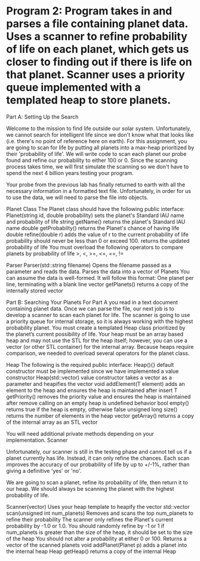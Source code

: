 # Program 2: Program takes in and parses a file containing planet data. Uses a scanner to refine probability of life on each planet, which gets us closer to finding out if there is life on that planet. Scanner uses a priority queue implemented with a templated heap to store planets.

Part A: Setting Up the Search

Welcome to the mission to find life outside our solar system. Unfortunately, we cannot search for intelligent life since we don't know what that looks like (i.e. there's no point of reference here on earth). For this assignment, you are going to scan for life by putting all planets into a max-heap prioritized by their 'probability of life'. We will write code to scan each planet our probe found and refine our probability to either 100 or 0. Since the scanning process takes time, we will first simulate the scanning so we don't have to spend the next 4 billion years testing your program.

Your probe from the previous lab has finally returned to earth with all the necessary information in a formatted text file. Unfortunately, in order for us to use the data, we will need to parse the file into objects.

Planet Class
The Planet class should have the following public interface:
Planet(string id, double probability)
sets the planet's Standard IAU name and probability of life
string getName()
returns the planet's Standard IAU name
double getProbabilty()
returns the Planet's chance of having life
double refine(double r)
adds the value of r to the current probability of life
probability should never be less than 0 or exceed 100.
returns the updated probability of life
You must overload the following operators to compare planets by probability of life >, <, >=, <=, ==, !=

Parser
Parser(std::string filename)
Opens the filename passed as a parameter and reads the data.
Parses the data into a vector of Planets
You can assume the data is well-formed.
It will follow this format: <planet name> <probability of life>
One planet per line, terminating with a blank line
vector<Planet> getPlanets()
returns a copy of the internally stored vector

Part B: Searching Your Planets
For Part A you read in a text document containing planet data. Once we can parse the file, our next job is to develop a scanner to scan each planet for life. The scanner is going to use a priority queue for internal storage, so it is always working with the highest probability planet. You must create a templated Heap class prioritized by the planet’s current possibility of life. Your heap must be an array based heap and may not use the STL for the heap itself; however, you can use a vector (or other STL container) for the internal array. Because heaps require comparison, we needed to overload several operators for the planet class.

Heap<T>
The following is the required public interface:
Heap(){}
default constructor must be implemented since we have implemented a value constructor
Heap(std::vector<T>)
value constructor takes a vector as a parameter and heapifies the vector
void addElement(T element)
adds an element to the heap and ensures the heap is maintained after insert
T getPriority()
removes the priority value and ensures the heap is maintained after remove
calling on an empty heap is undefined behavior
bool empty()
returns true if the heap is empty, otherwise false
unsigned long size()
returns the number of elements in the heap
vector<T> getArray()
returns a copy of the internal array as an STL vector

You will need additional private methods depending on your implementation.
Scanner

Unfortunately, our scanner is still in the testing phase and cannot tell us if a planet currently has life. Instead, it can only refine the chances. Each scan improves the accuracy of our probability of life by up to +/-1%, rather than giving a definitive 'yes' or 'no'.

We are going to scan a planet, refine its probability of life, then return it to our heap. We should always be scanning the planet with the highest probability of life.

Scanner(vector<Planet>)
Uses your heap template to heapify the vector
std::vector<Planet> scan(unsigned int num_planets)
Removes and scans the top num_planets to refine their probability
The scanner only refines the Planet's current probability by -1.0 or 1.0.
You should randomly refine by -1 or 1
if num_planets is greater than the size of the heap, it should be set to the size of the heap
You should not alter a probability at either 0 or 100.
Returns a vector of the scanned planets
void addPlanet(Planet p)
adds a planet into the internal heap
Heap<Planet> getHeap()
returns a copy of the internal Heap
